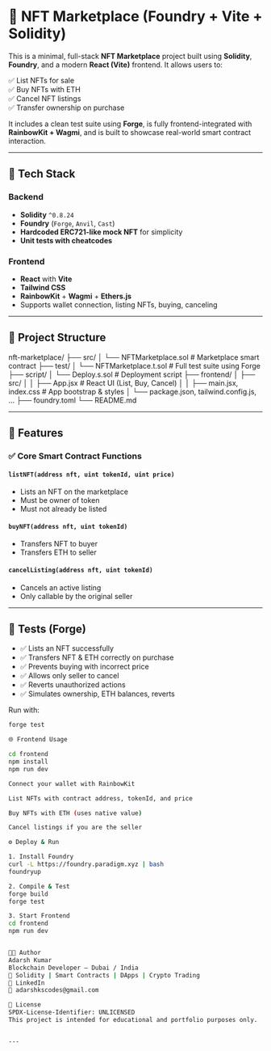 # 🛒 NFT Marketplace (Foundry + Vite + Solidity)

This is a minimal, full-stack **NFT Marketplace** project built using **Solidity**, **Foundry**, and a modern **React (Vite)** frontend. It allows users to:

✅ List NFTs for sale  
✅ Buy NFTs with ETH  
✅ Cancel NFT listings  
✅ Transfer ownership on purchase

It includes a clean test suite using **Forge**, is fully frontend-integrated with **RainbowKit + Wagmi**, and is built to showcase real-world smart contract interaction.

---

## 🔧 Tech Stack

### Backend
- **Solidity** `^0.8.24`
- **Foundry** (`Forge`, `Anvil`, `Cast`)
- **Hardcoded ERC721-like mock NFT** for simplicity
- **Unit tests with cheatcodes**

### Frontend
- **React** with **Vite**
- **Tailwind CSS**
- **RainbowKit** + **Wagmi** + **Ethers.js**
- Supports wallet connection, listing NFTs, buying, canceling

---

## 📁 Project Structure

nft-marketplace/
├── src/
│ └── NFTMarketplace.sol # Marketplace smart contract
├── test/
│ └── NFTMarketplace.t.sol # Full test suite using Forge
├── script/
│ └── Deploy.s.sol # Deployment script
├── frontend/
│ ├── src/
│ │ ├── App.jsx # React UI (List, Buy, Cancel)
│ │ ├── main.jsx, index.css # App bootstrap & styles
│ └── package.json, tailwind.config.js, ...
├── foundry.toml
└── README.md


---

## 🚀 Features

### ✅ Core Smart Contract Functions

#### `listNFT(address nft, uint tokenId, uint price)`
- Lists an NFT on the marketplace
- Must be owner of token
- Must not already be listed

#### `buyNFT(address nft, uint tokenId)`
- Transfers NFT to buyer
- Transfers ETH to seller

#### `cancelListing(address nft, uint tokenId)`
- Cancels an active listing
- Only callable by the original seller

---

## 🧪 Tests (Forge)

- ✅ Lists an NFT successfully
- ✅ Transfers NFT & ETH correctly on purchase
- ✅ Prevents buying with incorrect price
- ✅ Allows only seller to cancel
- ✅ Reverts unauthorized actions
- ✅ Simulates ownership, ETH balances, reverts

Run with:
```bash
forge test

🌐 Frontend Usage

cd frontend
npm install
npm run dev

Connect your wallet with RainbowKit

List NFTs with contract address, tokenId, and price

Buy NFTs with ETH (uses native value)

Cancel listings if you are the seller

⚙️ Deploy & Run

1. Install Foundry
curl -L https://foundry.paradigm.xyz | bash
foundryup

2. Compile & Test
forge build
forge test

3. Start Frontend
cd frontend
npm run dev


👨‍💻 Author
Adarsh Kumar
Blockchain Developer — Dubai / India
💼 Solidity | Smart Contracts | DApps | Crypto Trading
🔗 LinkedIn
📧 adarshkscodes@gmail.com

📌 License
SPDX-License-Identifier: UNLICENSED
This project is intended for educational and portfolio purposes only.


---